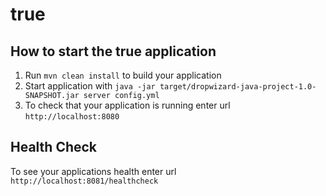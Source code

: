 # true

How to start the true application
---

1. Run `mvn clean install` to build your application
1. Start application with `java -jar target/dropwizard-java-project-1.0-SNAPSHOT.jar server config.yml`
1. To check that your application is running enter url `http://localhost:8080`

Health Check
---

To see your applications health enter url `http://localhost:8081/healthcheck`
